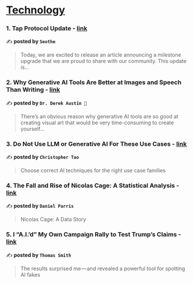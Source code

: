 
<h1><a href=https://medium.com/tag/technology/recommended target="_blank" rel="noopener noreferrer">Technology</a></h1>
<h3>1. Tap Protocol Update - <a href="https://medium.com/trac-systems/tap-protocol-update-502536bd7673" target="_blank" rel="noopener noreferrer">link</a></h3>

✍️ **posted by `Seothe`**

<blockquote>Today, we are excited to release an article announcing a milestone upgrade that we are proud to share with our community. This update is…</blockquote>

<h3>2. Why Generative AI Tools Are Better at Images and Speech Than Writing - <a href="https://medium.com/coding-at-dawn/why-generative-ai-tools-are-better-at-images-and-speech-than-writing-50a034c33f85" target="_blank" rel="noopener noreferrer">link</a></h3>

✍️ **posted by `Dr. Derek Austin 🥳`**

<blockquote>There’s an obvious reason why generative AI tools are so good at creating visual art that would be very time-consuming to create yourself…</blockquote>

<h3>3. Do Not Use LLM or Generative AI For These Use Cases - <a href="https://medium.com/towards-artificial-intelligence/do-not-use-llm-or-generative-ai-for-these-use-cases-a819ae2d9779" target="_blank" rel="noopener noreferrer">link</a></h3>

✍️ **posted by `Christopher Tao`**

<blockquote>Choose correct AI techniques for the right use case families</blockquote>

<h3>4. The Fall and Rise of Nicolas Cage: A Statistical Analysis - <a href="https://medium.com/fan-fare/the-fall-and-rise-of-nicolas-cage-a-statistical-analysis-253ba8963c8f" target="_blank" rel="noopener noreferrer">link</a></h3>

✍️ **posted by `Daniel Parris`**

<blockquote>Nicolas Cage: A Data Story</blockquote>

<h3>5. I “A.I.’d” My Own Campaign Rally to Test Trump’s Claims - <a href="https://medium.com/the-generator/i-a-i-d-my-own-campaign-rally-to-test-trump-s-claims-5e5c626235ef" target="_blank" rel="noopener noreferrer">link</a></h3>

✍️ **posted by `Thomas Smith`**

<blockquote>The results surprised me — and revealed a powerful tool for spotting AI fakes</blockquote>

